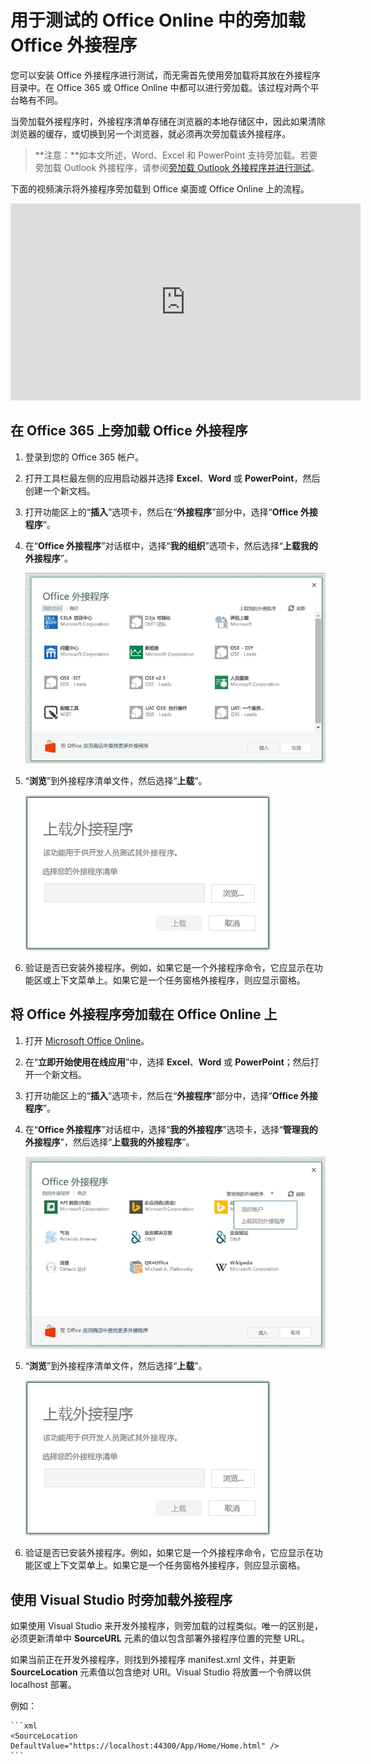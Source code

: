 # <a name="sideload-office-add-ins-in-office-online-for-testing"></a>用于测试的 Office Online 中的旁加载 Office 外接程序

您可以安装 Office 外接程序进行测试，而无需首先使用旁加载将其放在外接程序目录中。在 Office 365 或 Office Online 中都可以进行旁加载。该过程对两个平台略有不同。 

当旁加载外接程序时，外接程序清单存储在浏览器的本地存储区中，因此如果清除浏览器的缓存，或切换到另一个浏览器，就必须再次旁加载该外接程序。


 >**注意：**如本文所述，Word、Excel 和 PowerPoint 支持旁加载。若要旁加载 Outlook 外接程序，请参阅[旁加载 Outlook 外接程序并进行测试](sideload-outlook-add-ins-for-testing.md)。

下面的视频演示将外接程序旁加载到 Office 桌面或 Office Online 上的流程。

<iframe width="560" height="315" src="https://www.youtube.com/embed/XXsAw2UUiQo" frameborder="0" allowfullscreen></iframe>

## <a name="sideload-an-office-add-in-on-office-365"></a>在 Office 365 上旁加载 Office 外接程序


1. 登录到您的 Office 365 帐户。
    
2. 打开工具栏最左侧的应用启动器并选择 **Excel**、**Word** 或 **PowerPoint**，然后创建一个新文档。
    
3. 打开功能区上的“**插入**”选项卡，然后在“**外接程序**”部分中，选择“**Office 外接程序**”。
    
4. 在“**Office 外接程序**”对话框中，选择“**我的组织**”选项卡，然后选择“**上载我的外接程序**”。
    
    ![标题为“Office 外接程序”的对话框，左上角附近的链接指示“上载我的外接程序”。](../images/0e49f780-019a-4d97-9310-0eaddfa0c4dc.png)

5.  “**浏览**”到外接程序清单文件，然后选择“**上载**”。
    
    ![带浏览、上载和取消按钮的上载外接程序对话框。](../images/039aef16-b12f-4d01-ad46-f13e01dd3162.png)

6. 验证是否已安装外接程序。例如，如果它是一个外接程序命令，它应显示在功能区或上下文菜单上。如果它是一个任务窗格外接程序，则应显示窗格。
    

## <a name="sideload-an-office-add-in-on-office-online"></a>将 Office 外接程序旁加载在 Office Online 上


1. 打开 [Microsoft Office Online](https://office.live.com/)。
    
2. 在“**立即开始使用在线应用**”中，选择 **Excel**、**Word** 或 **PowerPoint**；然后打开一个新文档。
    
3. 打开功能区上的“**插入**”选项卡，然后在“**外接程序**”部分中，选择“**Office 外接程序**”。
    
4. 在“**Office 外接程序**”对话框中，选择“**我的外接程序**”选项卡，选择“**管理我的外接程序**”，然后选择“**上载我的外接程序**”。
    
    ![Office 外接程序对话框，右上方有一个下拉菜单，显示“管理我的外接程序”，其下方的下拉菜单中有“上载我的外接程序”选项](../images/d630d9d1-7dd5-45e3-860d-0ab069882548.png)

5.  “**浏览**”到外接程序清单文件，然后选择“**上载**”。
    
    ![带浏览、上载和取消按钮的上载外接程序对话框。](../images/039aef16-b12f-4d01-ad46-f13e01dd3162.png)

6. 验证是否已安装外接程序。例如，如果它是一个外接程序命令，它应显示在功能区或上下文菜单上。如果它是一个任务窗格外接程序，则应显示窗格。

## <a name="sideload-an-add-in-when-using-visual-studio"></a>使用 Visual Studio 时旁加载外接程序

如果使用 Visual Studio 来开发外接程序，则旁加载的过程类似。唯一的区别是，必须更新清单中 **SourceURL** 元素的值以包含部署外接程序位置的完整 URL。 

如果当前正在开发外接程序，则找到外接程序 manifest.xml 文件，并更新 **SourceLocation** 元素值以包含绝对 URI。Visual Studio 将放置一个令牌以供 localhost 部署。

例如： 

    ```xml
    <SourceLocation DefaultValue="https://localhost:44300/App/Home/Home.html" />
    ```
